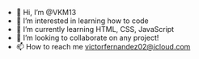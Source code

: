 - 👋 Hi, I’m @VKM13
- 👀 I’m interested in learning how to code
- 🌱 I’m currently learning HTML, CSS, JavaScript
- 💞️ I’m looking to collaborate on any project!
- 📫 How to reach me victorfernandez02@icloud.com

<!---
VKM13/VKM13 is a ✨ special ✨ repository because its `README.md` (this file) appears on your GitHub profile.
You can click the Preview link to take a look at your changes.
--->
